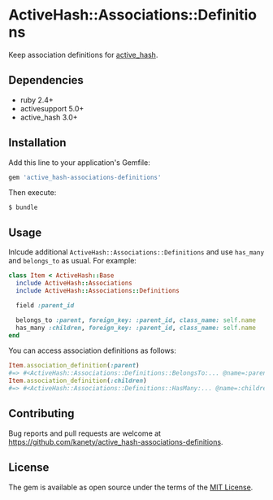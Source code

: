 # ActiveHash::Associations::Definitions

Keep association definitions for [active_hash](https://github.com/zilkey/active_hash).

## Dependencies

* ruby 2.4+
* activesupport 5.0+
* active_hash 3.0+

## Installation

Add this line to your application's Gemfile:

```ruby
gem 'active_hash-associations-definitions'
```

Then execute:

    $ bundle

## Usage

Inlcude additional `ActiveHash::Associations::Definitions` and use `has_many` and `belongs_to` as usual.
For example:

```ruby
class Item < ActiveHash::Base
  include ActiveHash::Associations
  include ActiveHash::Associations::Definitions

  field :parent_id

  belongs_to :parent, foreign_key: :parent_id, class_name: self.name
  has_many :children, foreign_key: :parent_id, class_name: self.name
end
```

You can access association definitions as follows:

```ruby
Item.association_definition(:parent)
#=> #<ActiveHash::Associations::Definitions::BelongsTo:... @name=:parent, @options={:foreign_key=>:parent_id, :class_name=>"Item"}>
Item.association_definition(:children)
#=> #<ActiveHash::Associations::Definitions::HasMany:... @name=:children, @options={:foreign_key=>:parent_id, :class_name=>"Item"}>
```

## Contributing

Bug reports and pull requests are welcome at https://github.com/kanety/active_hash-associations-definitions.

## License

The gem is available as open source under the terms of the [MIT License](http://opensource.org/licenses/MIT).
